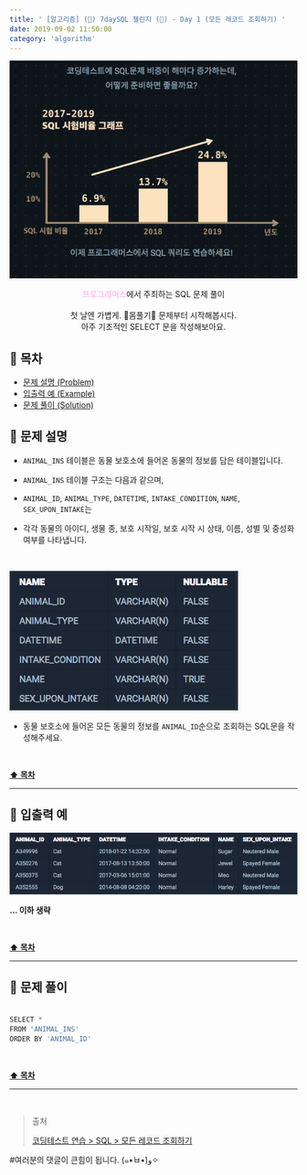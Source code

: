 ```yaml
---
title: ' [알고리즘] (👀) 7daySQL 챌린지 (👀) - Day 1 (모든 레코드 조회하기) '
date: 2019-09-02 11:50:00
category: 'algorithm'
---
```


![](../../../../../assets/algorithm/programmers/sql/programmers.sql.logo.png)

<center><strong style="color:#fbc2eb">프로그래머스</strong>에서 주최하는 SQL 문제 풀이</center>

<br />

<center>첫 날엔 가볍게. 💪몸풀기💪 문제부터 시작해봅시다.<br />아주 기초적인 SELECT 문을 작성해보아요.</center>

## **💎 목차**
  * [문제 설명 (Problem)](#-문제-설명)
  * [입출력 예 (Example)](#-입출력-예)
  * [문제 풀이 (Solution)](#-문제-풀이)

## **📕 문제 설명**

- `ANIMAL_INS` 테이블은 동물 보호소에 들어온 동물의 정보를 담은 테이블입니다.

- `ANIMAL_INS` 테이블 구조는 다음과 같으며,

- `ANIMAL_ID`, `ANIMAL_TYPE`, `DATETIME`, `INTAKE_CONDITION`, `NAME`, `SEX_UPON_INTAKE`는

- 각각 동물의 아이디, 생물 종, 보호 시작일, 보호 시작 시 상태, 이름, 성별 및 중성화 여부를 나타냅니다.

<br />

![](../../../../../assets/algorithm/programmers/sql/programmers.sql.table.png)
<br />

- 동물 보호소에 들어온 모든 동물의 정보를 `ANIMAL_ID`순으로 조회하는 SQL문을 작성해주세요.

<br />

**[⬆ 목차](#-목차)**

---

## **📙 입출력 예**

![](../../../../../assets/algorithm/programmers/sql/programmers.sql.1.example.png)
<br />

__... 이하 생략__

<br />

**[⬆ 목차](#-목차)**

---

## **📘 문제 풀이**

```js

SELECT * 
FROM 'ANIMAL_INS'
ORDER BY 'ANIMAL_ID'

```

<br />

**[⬆ 목차](#-목차)**

---

<br />

> 출처
>
> <a href="https://programmers.co.kr/learn/courses/30/lessons/59034" target="_blank">코딩테스트 연습 > SQL > 모든 레코드 조회하기</a>

#여러분의 댓글이 큰힘이 됩니다. (๑•̀ㅂ•́)و✧
